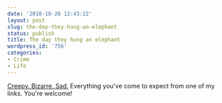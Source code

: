 ```yaml
---
date: '2010-10-28 12:43:22'
layout: post
slug: the-day-they-hung-an-elephant
status: publish
title: The day they hung an elephant
wordpress_id: '756'
categories:
- Crime
- Life
---
```


[Creepy. Bizarre. Sad.](http://www.blueridgecountry.com/archive/mary-the-elephant.html) Everything you've come to expect from one of my links.  You're welcome!
